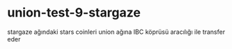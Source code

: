 # union-test-9-stargaze
stargaze ağındaki stars coinleri union ağına IBC köprüsü aracılığı ile transfer eder

